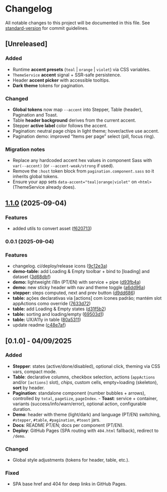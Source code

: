 # Changelog

All notable changes to this project will be documented in this file. See [standard-version](https://github.com/conventional-changelog/standard-version) for commit guidelines.

## [Unreleased]

### Added
- Runtime **accent presets** (`teal` | `orange` | `violet`) via CSS variables.
- `ThemeService` **accent** signal + SSR-safe persistence.
- Header **accent picker** with accessible tooltips.
- **Dark theme** tokens for pagination.

### Changed
- **Global tokens** now map `--accent` into Stepper, Table (header), Pagination and Toast.
- Table **header background** derives from the current accent.
- Stepper **active label** color follows the accent.
- Pagination: neutral page chips in light theme; hover/active use accent.
- Pagination demo: improved “Items per page” select (pill, focus ring).

### Migration notes
- Replace any hardcoded accent hex values in component Sass with `var(--accent)` (or `--accent-weak/strong` if used).
- Remove the `:host` token block from `pagination.component.sass` so it inherits global tokens.
- Ensure your app sets `data-accent="teal|orange|violet"` on `<html>` (ThemeService already does).

## [1.1.0](https://github.com/AysllaGomes/angular-components/compare/v0.0.1...v1.1.0) (2025-09-04)


### Features

* added utils to convert asset ([f620713](https://github.com/AysllaGomes/angular-components/commit/f62071313788e9606402eb1481f8e8e7d8a90770))

### 0.0.1 (2025-09-04)


### Features

* changelog. ci/deploy/release icons ([9c12e3a](https://github.com/AysllaGomes/angular-components/commit/9c12e3aaa2c40239663d8a11bd2e9f8273e6e898))
* **demo-table:** add Loading & Empty toolbar + bind to [loading] and dataset ([3d68dbf](https://github.com/AysllaGomes/angular-components/commit/3d68dbfd2a56b3632d41911165ff09bece736c2a))
* **demo:** lightweight i18n (PT/EN) with service + pipe ([d93fb4a](https://github.com/AysllaGomes/angular-components/commit/d93fb4a527fc2894dc944e46e50ce7e0aee284a0))
* **demo:** new sticky header with nav and theme toggle ([a6dd96a](https://github.com/AysllaGomes/angular-components/commit/a6dd96a85f11e1480af85c3c0a4d33321b935dd5))
* **stepper:** steps computed, next and prev button ([d9dd686](https://github.com/AysllaGomes/angular-components/commit/d9dd6863f026a71f74bfe8b3c662d53483a61f7b))
* **table:** ações declarativas via [actions] com ícones padrão; mantém slot appActions como override ([7633d72](https://github.com/AysllaGomes/angular-components/commit/7633d723643d23253660b9d9cce6cda32ed2e325))
* **table:** add Loading & Empty states ([d31f5b2](https://github.com/AysllaGomes/angular-components/commit/d31f5b245ec1efefd2bd39aa777e8ce246e8b083))
* **table:** sorting and loading/empty ([69503d1](https://github.com/AysllaGomes/angular-components/commit/69503d14c56270fd3fdfc69bc9dfb7e954d51f76))
* **table:** UX/A11y in table ([80a5311](https://github.com/AysllaGomes/angular-components/commit/80a53115b91f1ee5fdf8af5026e5b3dfc6ab9d8b))
* update readme ([c48e7af](https://github.com/AysllaGomes/angular-components/commit/c48e7af9dd717c655f19812c8addc5ccf1f3bcbe))

## [0.1.0] - 04/09/2025
### Added
- **Stepper**: states (active/done/disabled), optional click, theming via CSS vars, compact mode.
- **Table**: declarative columns, checkbox selection, actions (`appActions` and/or `[actions]` slot), *chips*, custom cells, empty+loading (skeleton), **sort** by header.
- **Pagination**: standalone component (number bubbles + arrows), controlled by `total`, `pageSize`, `pageIndex`. - **Toast**: service + container, variants (success/info/warn/error), optional action, configurable duration.
- **Demo**: header with theme (light/dark) and language (PT/EN) switching, `#stepper`, `#table`, `#pagination`, `#toast` jars.
- **Docs**: README PT/EN; docs per component (PT/EN).
- **Deploy**: GitHub Pages (SPA routing with `404.html` fallback), redirect to `/demo`.

### Changed
- Global style adjustments (tokens for header, table, etc.).

### Fixed
- SPA base href and 404 for deep links in GitHub Pages.

